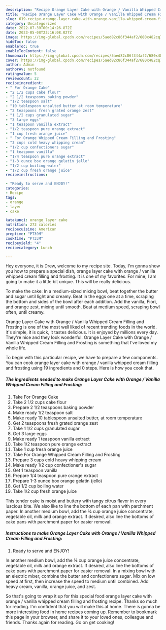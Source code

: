 ```yaml
---
description: "Recipe Orange Layer Cake with Orange / Vanilla Whipped Cream Filling and Frosting the Delicious"
title: "Recipe Orange Layer Cake with Orange / Vanilla Whipped Cream Filling and Frosting the Delicious"
slug: 619-recipe-orange-layer-cake-with-orange-vanilla-whipped-cream-filling-and-frosting-the-delicious
category: Uncategorized
date: 2022-07-30T00:14:26.872Z
date: 2023-05-08T23:16:08.027Z
image: https://img-global.cpcdn.com/recipes/5aed82c86f344af2/680x482cq70/orange-layer-cake-with-orange-vanilla-whipped-cream-filling-and-frosting-recipe-main-photo.jpg
hideToc: false
enableToc: true
enableTocContent: false
thumbnail: https://img-global.cpcdn.com/recipes/5aed82c86f344af2/680x482cq70/orange-layer-cake-with-orange-vanilla-whipped-cream-filling-and-frosting-recipe-main-photo.jpg
cover: https://img-global.cpcdn.com/recipes/5aed82c86f344af2/680x482cq70/orange-layer-cake-with-orange-vanilla-whipped-cream-filling-and-frosting-recipe-main-photo.jpg
author: Admin
authorAv: notfound
ratingvalue: 5
reviewcount: 22
recipeingredient:
- " For Orange Cake"
- "2 1/2 cups cake flour"
- "2 1/2 teaspoons baking powder"
- "1/2 teaspoon salt"
- "10 tablespoon unsalted butter at room temperature"
- "2 teaspoons fresh grated orange zest"
- "1 1/2 cups granulated sugar"
- "3 large eggs"
- "1 teaspoon vanilla extract"
- "1/2 teaspoon pure orange extract"
- "1 cup fresh orange juice"
- " For Orange Whipped Cream Filling and Frosting"
- "3 cups cold heavy whipping cream"
- "1/2 cup confectioners sugar"
- "1 teaspoon vanilla"
- "1/4 teaspoon pure orange extract"
- "1-3 ounce box orange gelatin jello"
- "1/2 cup boiling water"
- "1/2 cup fresh orange juice"
recipeinstructions:

- "Ready to serve and ENJOY!"
categories:
- Recipe
tags:
- orange
- layer
- cake

katakunci: orange layer cake 
nutrition: 273 calories
recipecuisine: American
preptime: "PT39M"
cooktime: "PT33M"
recipeyield: "4"
recipecategory: Lunch

---
```



Hey everyone, it is Drew, welcome to my recipe site. Today, I'm gonna show you how to prepare a special dish, orange layer cake with orange / vanilla whipped cream filling and frosting. It is one of my favorites. For mine, I am going to make it a little bit unique. This will be really delicious.

To make the cake: In a medium-sized mixing bowl, beat together the butter and sugar until light and creamy. Beat in the eggs one at a time, scraping the bottom and sides of the bowl after each addition. Add the vanilla, Fiori, and orange zest, mixing until smooth. Beat at medium speed, scraping bowl often, until creamy.

Orange Layer Cake with Orange / Vanilla Whipped Cream Filling and Frosting is one of the most well liked of recent trending foods in the world. It's simple, it is quick, it tastes delicious. It is enjoyed by millions every day. They're nice and they look wonderful. Orange Layer Cake with Orange / Vanilla Whipped Cream Filling and Frosting is something that I've loved my whole life.


To begin with this particular recipe, we have to prepare a few components. You can cook orange layer cake with orange / vanilla whipped cream filling and frosting using 19 ingredients and 0 steps. Here is how you cook that.

<!--inarticleads1-->

##### The ingredients needed to make Orange Layer Cake with Orange / Vanilla Whipped Cream Filling and Frosting:

1. Take  For Orange Cake
1. Take 2 1/2 cups cake flour
1. Prepare 2 1/2 teaspoons baking powder
1. Make ready 1/2 teaspoon salt
1. Make ready 10 tablespoon unsalted butter, at room temperature
1. Get 2 teaspoons fresh grated orange zest
1. Take 1 1/2 cups granulated sugar
1. Get 3 large eggs
1. Make ready 1 teaspoon vanilla extract
1. Take 1/2 teaspoon pure orange extract
1. Take 1 cup fresh orange juice
1. Take  For Orange Whipped Cream Filling and Frosting
1. Prepare 3 cups cold heavy whipping cream
1. Make ready 1/2 cup confectioner&#39;s sugar
1. Get 1 teaspoon vanilla
1. Prepare 1/4 teaspoon pure orange extract
1. Prepare 1-3 ounce box orange gelatin (jello)
1. Get 1/2 cup boiling water
1. Take 1/2 cup fresh orange juice


This tender cake is moist and buttery with tangy citrus flavor in every luscious bite. We also like to line the bottom of each pan with parchment paper. In another medium bowl, add the ¾ cup orange juice concentrate, vegetable oil, milk and orange extract. If desired, also line the bottoms of cake pans with parchment paper for easier removal. 

<!--inarticleads2-->

##### Instructions to make Orange Layer Cake with Orange / Vanilla Whipped Cream Filling and Frosting:


1. Ready to serve and ENJOY!

In another medium bowl, add the ¾ cup orange juice concentrate, vegetable oil, milk and orange extract. If desired, also line the bottoms of cake pans with parchment paper for easier removal. In a mixing bowl with an electric mixer, combine the butter and confectioners sugar. Mix on low speed at first, then increase the speed to medium until combined. Add heavy cream, vanilla, orange juice, and zest. 

So that's going to wrap it up for this special food orange layer cake with orange / vanilla whipped cream filling and frosting recipe. Thanks so much for reading. I'm confident that you will make this at home. There is gonna be more interesting food in home recipes coming up. Remember to bookmark this page in your browser, and share it to your loved ones, colleague and friends. Thanks again for reading. Go on get cooking!

